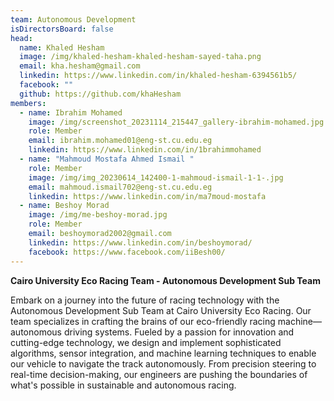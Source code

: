```yaml
---
team: Autonomous Development
isDirectorsBoard: false
head:
  name: Khaled Hesham
  image: /img/khaled-hesham-khaled-hesham-sayed-taha.png
  email: kha.hesham@gmail.com
  linkedin: https://www.linkedin.com/in/khaled-hesham-6394561b5/
  facebook: ""
  github: https://github.com/khaHesham
members:
  - name: Ibrahim Mohamed
    image: /img/screenshot_20231114_215447_gallery-ibrahim-mohamed.jpg
    role: Member
    email: ibrahim.mohamed01@eng-st.cu.edu.eg
    linkedin: https://www.linkedin.com/in/1brahimmohamed
  - name: "Mahmoud Mostafa Ahmed Ismail "
    role: Member
    image: /img/img_20230614_142400-1-mahmoud-ismail-1-1-.jpg
    email: mahmoud.ismail702@eng-st.cu.edu.eg
    linkedin: https://www.linkedin.com/in/ma7moud-mostafa
  - name: Beshoy Morad
    image: /img/me-beshoy-morad.jpg
    role: Member
    email: beshoymorad2002@gmail.com
    linkedin: https://www.linkedin.com/in/beshoymorad/
    facebook: https://www.facebook.com/iiBesh00/
---
```

**Cairo University Eco Racing Team - Autonomous Development Sub Team**

Embark on a journey into the future of racing technology with the Autonomous Development Sub Team at Cairo University Eco Racing. Our team specializes in crafting the brains of our eco-friendly racing machine—autonomous driving systems. Fueled by a passion for innovation and cutting-edge technology, we design and implement sophisticated algorithms, sensor integration, and machine learning techniques to enable our vehicle to navigate the track autonomously. From precision steering to real-time decision-making, our engineers are pushing the boundaries of what's possible in sustainable and autonomous racing.